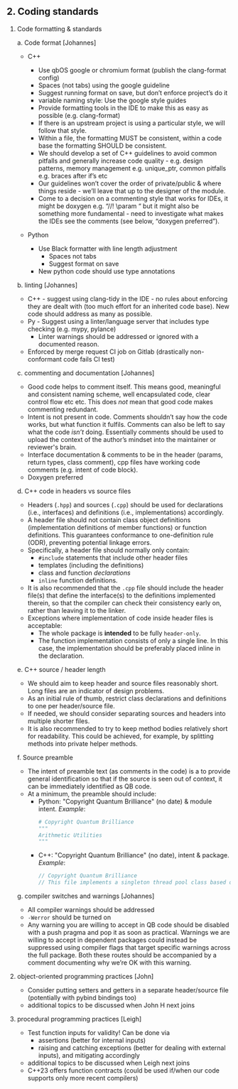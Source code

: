 ## 2. Coding standards

1. Code formatting & standards

    a. Code format [Johannes]

      - C++
        - Use qbOS google or chromium format (publish the clang-format config)
        - Spaces (not tabs) using the google guideline
        - Suggest running format on save, but don’t enforce project’s do it
        - variable naming style: Use the google style guides <insert link>
        - Provide formatting tools in the IDE to make this as easy as possible (e.g. clang-format)
        - If there is an upstream project is using a particular style, we will follow that style.
        - Within a file, the formatting MUST be consistent, within a code base the formatting SHOULD be consistent.
        - We should develop a set of C++ guidelines to avoid common pitfalls and generally increase code quality - e.g. design patterns, memory management e.g. unique_ptr, common pitfalls e.g. braces after if’s etc
        - Our guidelines won’t cover the order of private/public & where things reside - we’ll leave that up to the designer of the module.
        - Come to a decision on a commenting style that works for IDEs, it might be doxygen e.g. “//! \param “ but it might also be something more fundamental - need to investigate what makes the IDEs see the comments (see below, “doxygen preferred”).

      - Python
        - Use Black formatter with line length adjustment
          - Spaces not tabs
          - Suggest format on save
        - New python code should use type annotations

    b. linting [Johannes]

      - C++ - suggest using clang-tidy in the IDE - no rules about enforcing they are dealt with (too much effort for an inherited code base). New code should address as many as possible.
      - Py - Suggest using a linter/language server that includes type checking (e.g. mypy, pylance)
          - Linter warnings should be addressed or ignored with a documented reason.
      - Enforced by merge request CI job on Gitlab (drastically non-conformant code fails CI test)

    c. commenting and documentation [Johannes]

      - Good code helps to comment itself. This means good, meaningful and consistent naming scheme, well encapsulated code, clear control flow etc etc.  This does *not* mean that good code makes commenting redundant.
      - Intent is not present in code. Comments shouldn’t say how the code works, but what function it fulfils. Comments can also be left to say what the code *isn’t* doing. Essentially comments should be used to upload the context of the author’s mindset into the maintainer or reviewer's brain.
      - Interface documentation & comments to be in the header (params, return types, class comment), cpp files have working code comments (e.g. intent of code block).
      - Doxygen preferred

    d. C++ code in headers vs source files

      - Headers (`.hpp`) and sources (`.cpp`) should be used for declarations (i.e., interfaces) and definitions (i.e., implementations) accordingly.
      - A header file should not contain class object definitions (implementation definitions of member functions) or function definitions. This guarantees conformance to one-definition rule (ODR), preventing potential linkage errors.
      - Specifically, a header file should normally only contain:
        - `#include` statements that include other header files
        - templates (including the definitions)
        - class and function *declarations*
        - `inline` function definitions.
      - It is also recommended that the `.cpp` file should include the header file(s) that define the interface(s) to the definitions implemented therein, so that the compiler can check their consistency early on, rather than leaving it to the linker.
      - Exceptions where implementation of code inside header files is acceptable:
        - The whole package is **intended** to be fully `header-only`.
        - The function implementation consists of only a single line.  In this case, the implementation should be preferably placed inline in the declaration.

    e. C++ source / header length

      - We should aim to keep header and source files reasonably short. Long files are an indicator of design problems.
      - As an initial rule of thumb, restrict class declarations and definitions to one per header/source file.
      - If needed, we should consider separating sources and headers into multiple shorter files.
      - It is also recommended to try to keep method bodies relatively short for readability. This could be achieved, for example, by splitting methods into private helper methods.

    f. Source preamble

      - The intent of preamble text (as comments in the code) is a to provide general identification so that if the source is seen out of context, it can be immediately identified as QB code.
      - At a minimum, the preamble should include:
        - Python: "Copyright Quantum Brilliance" (no date) & module intent. 
          *Example*:  
          ```python
          # Copyright Quantum Brilliance
          """
          Arithmetic Utilities
          """
          ```
        - C++: "Copyright Quantum Brilliance" (no date), intent & package. 
          *Example*:  
          ```Cpp
          // Copyright Quantum Brilliance
          // This file implements a singleton thread pool class based on std::thread
          ```

    g. compiler switches and warnings [Johannes]

      - All compiler warnings should be addressed
      - `-Werror` should be turned on
      - Any warning you are willing to accept in QB code should be disabled with a push pragma and pop it as soon as practical. Warnings we are willing to accept in dependent packages could instead be suppressed using compiler flags that target specific warnings across the full package.  Both these routes should be accompanied by a comment documenting why we’re OK with this warning.

2. object-oriented programming practices [John]

    - Consider putting setters and getters in a separate header/source file (potentially with pybind bindings too)
    - additional topics to be discussed when John H next joins

3. procedural programming practices [Leigh]

    - Test function inputs for validity! Can be done via
      - assertions (better for internal inputs)
      - raising and catching exceptions (better for dealing with external inputs), and mitigating accordingly
    - additional topics to be discussed when Leigh next joins
    - C++23 offers function contracts (could be used if/when our code supports only more recent compilers)
